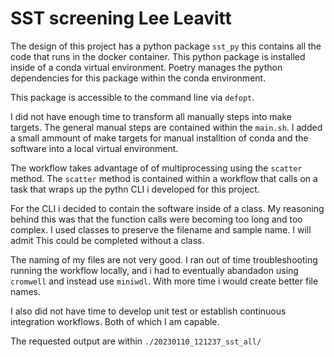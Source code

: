 # SST screening Lee Leavitt

The design of this project has a python package `sst_py` this contains all the code that runs in the docker container. This python package is installed inside of a conda virtual environment. Poetry manages the python dependencies for this package within the conda environment.



This package is accessible to the command line via `defopt`.

I did not have enough time to transform all manually steps into make targets. The general manual steps are contained within the `main.sh`. I added a small ammount of make targets for manual installtion of conda and the software into a local virtual environment.

The workflow takes advantage of of multiprocessing using the `scatter` method. The `scatter` method is contained within a workflow that calls on a task that wraps up the pythn CLI i developed for this project.

For the CLI i decided to contain the software inside of a class. My reasoning behind this was that the function calls were becoming too long and too complex. I used classes to preserve the filename and sample name. I will admit This could be completed without a class.

The naming of my files are not very good. I ran out of time troubleshooting running the workflow locally, and i had to eventually abandadon using `cromwell` and instead use `miniwdl`. With more time i would create better file names.

I also did not have time to develop unit test or establish continuous integration workflows. Both of which I am capable.

The requested output are within `./20230110_121237_sst_all/`